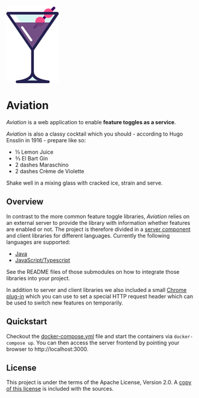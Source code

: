![Aviation](./logo.png)

# Aviation

_Aviation_ is a web application to enable **feature toggles as a service**.

_Aviation_ is also a classy cocktail which you should - according to Hugo Ensslin in 1916 - prepare like so:

- ⅓ Lemon Juice
- ⅔ El Bart Gin
- 2 dashes Maraschino
- 2 dashes Crème de Violette

Shake well in a mixing glass with cracked ice, strain and serve.

## Overview

In contrast to the more common feature toggle libraries, _Aviation_ relies on an external server to provide the library with information whether features are enabled or not. The project is therefore divided in a [server component](./server) and client libraries for different languages. Currently the following languages are supported:

- [Java](./client/java)
- [JavaScript/Typescript](./client/typescript)

See the README files of those submodules on how to integrate those libraries into your project.

In addition to server and client libraries we also included a small [Chrome plug-in](./chrome) which you can use to set a special HTTP request header which can be used to switch new features on temporarily.

## Quickstart

Checkout the [docker-compose.yml](./server/docker-compose.yml) file and start the containers via `docker-compose up`. You can then access the server frontend by pointing your browser to http://localhost:3000.

## License

This project is under the terms of the Apache License, Version 2.0. A [copy of this license](LICENSE) is included with the sources.